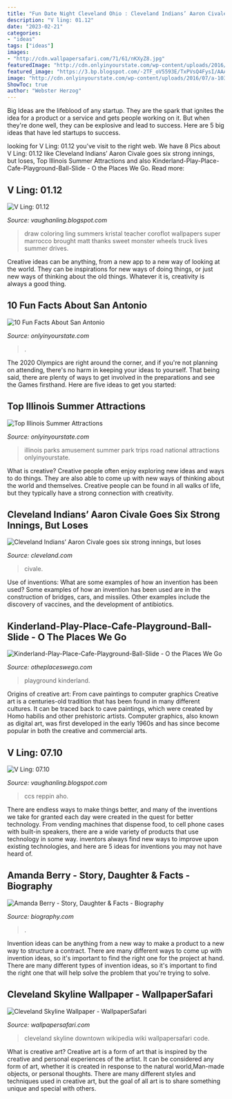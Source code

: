 ```yaml
---
title: "Fun Date Night Cleveland Ohio : Cleveland Indians’ Aaron Civale Goes Six Strong Innings, But Loses"
description: "V ling: 01.12"
date: "2023-02-21"
categories:
- "ideas"
tags: ["ideas"]
images:
- "http://cdn.wallpapersafari.com/71/61/nKXyZ8.jpg"
featuredImage: "http://cdn.onlyinyourstate.com/wp-content/uploads/2016/07/a-103.jpg"
featured_image: "https://3.bp.blogspot.com/-2TF_oV5593E/TxPVsQ4FysI/AAAAAAAAEkI/ggQwMUW5eCs/s1600/IMGP0039b.jpg"
image: "http://cdn.onlyinyourstate.com/wp-content/uploads/2016/07/a-103.jpg"
ShowToc: true
author: "Webster Herzog"
---
```



Big Ideas are the lifeblood of any startup. They are the spark that ignites the idea for a product or a service and gets people working on it. But when they're done well, they can be explosive and lead to success. Here are 5 big ideas that have led startups to success.

	

		
looking for V Ling: 01.12 you've visit to the right web. We have 8 Pics about V Ling: 01.12 like Cleveland Indians’ Aaron Civale goes six strong innings, but loses, Top Illinois Summer Attractions and also Kinderland-Play-Place-Cafe-Playground-Ball-Slide - O the Places We Go. Read more:
		
    
## V Ling: 01.12

<img loading=lazy src="https://3.bp.blogspot.com/-2TF_oV5593E/TxPVsQ4FysI/AAAAAAAAEkI/ggQwMUW5eCs/s1600/IMGP0039b.jpg" onerror="this.onerror=null;this.src='https://tse2.mm.bing.net/th?id=OIP.8WQN0EbkiOFE-AQk2NJtJQHaE7&amp;pid=15.1';" alt="V Ling: 01.12">

_Source: vaughanling.blogspot.com_

>draw coloring ling summers kristal teacher coroflot wallpapers super marrocco brought matt thanks sweet monster wheels truck lives summer drives. 

	

Creative ideas can be anything, from a new app to a new way of looking at the world. They can be inspirations for new ways of doing things, or just new ways of thinking about the old things. Whatever it is, creativity is always a good thing.

    
## 10 Fun Facts About San Antonio

<img loading=lazy src="https://cdn.onlyinyourstate.com/wp-content/uploads/2016/07/14935052281_3bce85fed5_k.jpg" onerror="this.onerror=null;this.src='https://tse2.mm.bing.net/th?id=OIP.W-oFi30afKKqMp9RVnInxQHaJQ&amp;pid=15.1';" alt="10 Fun Facts About San Antonio">

_Source: onlyinyourstate.com_

>. 

	

The 2020 Olympics are right around the corner, and if you're not planning on attending, there's no harm in keeping your ideas to yourself. That being said, there are plenty of ways to get involved in the preparations and see the Games firsthand. Here are five ideas to get you started: 

    
## Top Illinois Summer Attractions

<img loading=lazy src="http://cdn.onlyinyourstate.com/wp-content/uploads/2016/07/a-103.jpg" onerror="this.onerror=null;this.src='https://tse1.mm.bing.net/th?id=OIP.s4SVzdROftLNIcLTk3xYXQHaEK&amp;pid=15.1';" alt="Top Illinois Summer Attractions">

_Source: onlyinyourstate.com_

>illinois parks amusement summer park trips road national attractions onlyinyourstate. 

	

What is creative?
Creative people often enjoy exploring new ideas and ways to do things. They are also able to come up with new ways of thinking about the world and themselves. Creative people can be found in all walks of life, but they typically have a strong connection with creativity.

    
## Cleveland Indians’ Aaron Civale Goes Six Strong Innings, But Loses

<img loading=lazy src="https://www.cleveland.com/resizer/Jk1L2Zxk0WMVJCzy1eXLLnHtasQ=/1280x0/smart/cloudfront-us-east-1.images.arcpublishing.com/advancelocal/UWXQ2KAPN5BEZNV2PBD3IHIRZU.JPG" onerror="this.onerror=null;this.src='https://tse2.mm.bing.net/th?id=OIP.CANlrxHgIqHsgFq9FwdFIQHaG6&amp;pid=15.1';" alt="Cleveland Indians’ Aaron Civale goes six strong innings, but loses">

_Source: cleveland.com_

>civale. 

	

Use of inventions: What are some examples of how an invention has been used?
Some examples of how an invention has been used are in the construction of bridges, cars, and missiles. Other examples include the discovery of vaccines, and the development of antibiotics.

    
## Kinderland-Play-Place-Cafe-Playground-Ball-Slide - O The Places We Go

<img loading=lazy src="https://i2.wp.com/www.otheplaceswego.com/wp-content/uploads/2019/05/Kinderland-Play-Place-Cafe-Playground-Ball-Slide.jpg?ssl=1" onerror="this.onerror=null;this.src='https://tse1.mm.bing.net/th?id=OIP.Afmw22lCszVMxkADAVfx5wHaJ3&amp;pid=15.1';" alt="Kinderland-Play-Place-Cafe-Playground-Ball-Slide - O the Places We Go">

_Source: otheplaceswego.com_

>playground kinderland. 

	

Origins of creative art: From cave paintings to computer graphics
Creative art is a centuries-old tradition that has been found in many different cultures. It can be traced back to cave paintings, which were created by Homo habilis and other prehistoric artists. Computer graphics, also known as digital art, was first developed in the early 1960s and has since become popular in both the creative and commercial arts.

    
## V Ling: 07.10

<img loading=lazy src="https://4.bp.blogspot.com/_annTPGBcsB4/TDvwuoOc3oI/AAAAAAAADyQ/zeWzKmlkp10/s400/IMGP3918.JPG" onerror="this.onerror=null;this.src='https://tse3.mm.bing.net/th?id=OIP.u___9xuvkmAtwB9YktWa9wAAAA&amp;pid=15.1';" alt="V Ling: 07.10">

_Source: vaughanling.blogspot.com_

>ccs reppin aho. 

	

There are endless ways to make things better, and many of the inventions we take for granted each day were created in the quest for better technology. From vending machines that dispense food, to cell phone cases with built-in speakers, there are a wide variety of products that use technology in some way. inventors always find new ways to improve upon existing technologies, and here are 5 ideas for inventions you may not have heard of.

    
## Amanda Berry - Story, Daughter &amp; Facts - Biography

<img loading=lazy src="https://www.biography.com/.image/t_share/MTczNjEwMjQwMzI1OTg1Njg0/amanda-berry-gettyimages-526064878.jpg" onerror="this.onerror=null;this.src='https://tse4.mm.bing.net/th?id=OIP.m2tyU7nuqLTw6z4bTlF_JQHaHa&amp;pid=15.1';" alt="Amanda Berry - Story, Daughter &amp; Facts - Biography">

_Source: biography.com_

>. 

	

Invention ideas can be anything from a new way to make a product to a new way to structure a contract. There are many different ways to come up with invention ideas, so it's important to find the right one for the project at hand. There are many different types of invention ideas, so it's important to find the right one that will help solve the problem that you're trying to solve.

    
## Cleveland Skyline Wallpaper - WallpaperSafari

<img loading=lazy src="http://cdn.wallpapersafari.com/71/61/nKXyZ8.jpg" onerror="this.onerror=null;this.src='https://tse4.mm.bing.net/th?id=OIP.6QbDe14OdRMWHpEup-mNygHaEo&amp;pid=15.1';" alt="Cleveland Skyline Wallpaper - WallpaperSafari">

_Source: wallpapersafari.com_

>cleveland skyline downtown wikipedia wiki wallpapersafari code. 

	

What is creative art?
Creative art is a form of art that is inspired by the creative and personal experiences of the artist. It can be considered any form of art, whether it is created in response to the natural world,Man-made objects, or personal thoughts. There are many different styles and techniques used in creative art, but the goal of all art is to share something unique and special with others.

